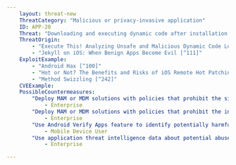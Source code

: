 ```yaml
---
    layout: threat-new
    ThreatCategory: "Malicious or privacy-invasive application"
    ID: APP-20
    Threat: "Downloading and executing dynamic code after installation to evade app vetting / app store review."
    ThreatOrigin:
        - "Execute This! Analyzing Unsafe and Malicious Dynamic Code Loading in Android Applications [^240]"
        - "Jekyll on iOS: When Benign Apps Become Evil [^111]"
    ExploitExample:
        - "Android Hax [^100]"
        - "Hot or Not? The Benefits and Risks of iOS Remote Hot Patching [^241]"
        - "Method Swizzling [^242]"
    CVEExample:
    PossibleCountermeasures:
        "Deploy MAM or MDM solutions with policies that prohibit the side-loading of apps, which may bypass security checks on the app.":
            - Enterprise
        "Deploy MAM or MDM solutions with policies that prohibit the installation of apps from 3rd party (unofficial) app stores.":
            - Enterprise
        "Use Android Verify Apps feature to identify potentially harmful apps.":
            - Mobile Device User
        "Use application threat intelligence data about potential abuse of dynamic code execution associated with apps installed on COPE or BYOD devices":
            - Enterprise

---
```

